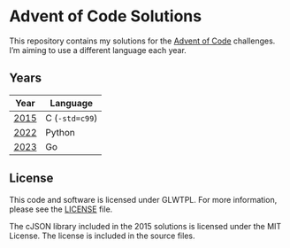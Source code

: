 # Advent of Code Solutions

This repository contains my solutions for the
[Advent of Code](https://adventofcode.com/) challenges. I&rsquo;m aiming to use
a different language each year.

## Years

| Year          | Language       |
| ------------- | -------------- |
| [2015](2015/) | C (`-std=c99`) |
| [2022](2022/) | Python         |
| [2023](2023/) | Go             |

## License

This code and software is licensed under GLWTPL. For more information, please
see the [LICENSE](LICENSE) file.

The cJSON library included in the 2015 solutions is licensed under the MIT License. The license is included in the source files.
